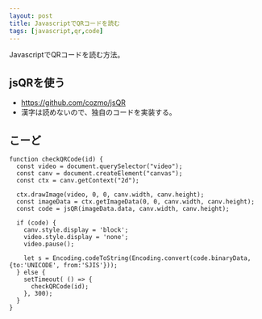 ```yaml
---
layout: post
title: JavascriptでQRコードを読む
tags: [javascript,qr,code]
---
```


JavascriptでQRコードを読む方法。

## jsQRを使う

- https://github.com/cozmo/jsQR
- 漢字は読めないので、独自のコードを実装する。


## こーど

```
function checkQRCode(id) {
  const video = document.querySelector("video");
  const canv = document.createElement("canvas");
  const ctx = canv.getContext("2d");

  ctx.drawImage(video, 0, 0, canv.width, canv.height);
  const imageData = ctx.getImageData(0, 0, canv.width, canv.height);
  const code = jsQR(imageData.data, canv.width, canv.height);

  if (code) {
    canv.style.display = 'block';
    video.style.display = 'none';
    video.pause();

    let s = Encoding.codeToString(Encoding.convert(code.binaryData, {to:'UNICODE', from:'SJIS'}));
  } else {
    setTimeout( () => {
      checkQRCode(id);
    }, 300);
  }
}
```
